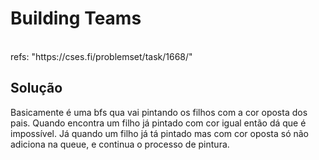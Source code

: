 # Building Teams

<br>
refs: "https://cses.fi/problemset/task/1668/"


<br>

## Solução

Basicamente é uma bfs qua vai pintando os filhos com a cor oposta dos pais.
Quando encontra um filho já pintado com cor igual então dá que é impossível.
Já quando um filho já tá pintado mas com cor oposta só não adiciona na queue, e continua
o processo de pintura.
